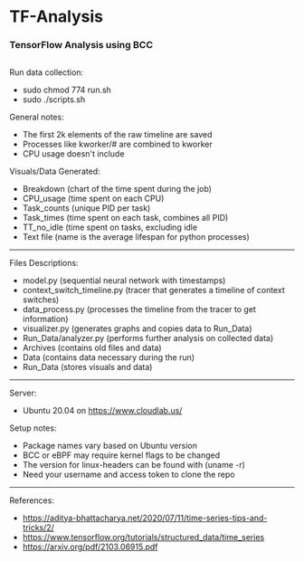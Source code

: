 # TF-Analysis
### TensorFlow Analysis using BCC 
##

Run data collection:
- sudo chmod 774 run.sh
- sudo ./scripts.sh

General notes:
- The first 2k elements of the raw timeline are saved
- Processes like kworker/# are combined to kworker  
- CPU usage doesn't include <idle>

Visuals/Data Generated:  
- Breakdown (chart of the time spent during the job)
- CPU_usage (time spent on each CPU)  
- Task_counts (unique PID per task)  
- Task_times (time spent on each task, combines all PID)  
- TT_no_idle (time spent on tasks, excluding idle
- Text file (name is the average lifespan for python processes)
  
-------------------------- 
  
Files Descriptions:  
- model.py (sequential neural network with timestamps)  
- context_switch_timeline.py (tracer that generates a timeline of context switches)  
- data_process.py (processes the timeline from the tracer to get information)  
- visualizer.py (generates graphs and copies data to Run_Data)  
- Run_Data/analyzer.py (performs further analysis on collected data)
- Archives (contains old files and data)  
- Data (contains data necessary during the run)  
- Run_Data (stores visuals and data)  
  
--------------------------  
  
Server:  
- Ubuntu 20.04 on https://www.cloudlab.us/  

Setup notes:  
- Package names vary based on Ubuntu version  
- BCC or eBPF may require kernel flags to be changed  
- The version for linux-headers can be found with (uname -r)  
- Need your username and access token to clone the repo

--------------------------

References:
- https://aditya-bhattacharya.net/2020/07/11/time-series-tips-and-tricks/2/
- https://www.tensorflow.org/tutorials/structured_data/time_series
- https://arxiv.org/pdf/2103.06915.pdf
